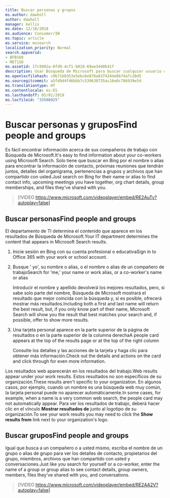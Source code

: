 ```yaml
---
title: Buscar personas y grupos
ms.author: dawholl
author: dawholl
manager: kellis
ms.date: 12/18/2018
ms.audience: Consumer/IW
ms.topic: article
ms.service: mssearch
localization_priority: Normal
search.appverid:
- BFB160
- MET150
ms.assetid: 17c9982a-0fd9-4cf1-b010-69ae3440b41f
description: Usar Búsqueda de Microsoft para buscar cualquier usuario de su empresa y la información que se muestra
ms.openlocfilehash: c9b71b8353e5ebc6e876a837424de8b74a7c20d5
ms.sourcegitcommit: a5fd9d4f46bbb7c539630735ac16e0c786939e5d
ms.translationtype: HT
ms.contentlocale: es-ES
ms.lasthandoff: 05/01/2019
ms.locfileid: "33508925"
---
```

# <a name="find-people-and-groups"></a><span data-ttu-id="243dd-103">Buscar personas y grupos</span><span class="sxs-lookup"><span data-stu-id="243dd-103">Find people and groups</span></span>

<span data-ttu-id="243dd-104">Es fácil encontrar información acerca de sus compañeros de trabajo con Búsqueda de Microsoft.</span><span class="sxs-lookup"><span data-stu-id="243dd-104">It's easy to find information about your co-workers using Microsoft Search.</span></span> <span data-ttu-id="243dd-105">Solo tiene que buscar en Bing por el nombre o alias para encontrar la información de contacto, próximas reuniones que tendrán juntos, detalles del organigrama, pertenencias a grupos y archivos que han compartido con usted.</span><span class="sxs-lookup"><span data-stu-id="243dd-105">Just search on Bing for their name or alias to find contact info, upcoming meetings you have together, org chart details, group memberships, and files they've shared with you.</span></span>
  
> [!VIDEO https://www.microsoft.com/videoplayer/embed/RE2AuTv?autoplay=false]
  
## <a name="find-people"></a><span data-ttu-id="243dd-106">Buscar personas</span><span class="sxs-lookup"><span data-stu-id="243dd-106">Find people and groups</span></span>

<span data-ttu-id="243dd-107">El departamento de TI determina el contenido que aparece en los resultados de Búsqueda de Microsoft.</span><span class="sxs-lookup"><span data-stu-id="243dd-107">Your IT department determines the content that appears in Microsoft Search results.</span></span>
  
1. <span data-ttu-id="243dd-108">Inicie sesión en Bing con su cuenta profesional o educativa</span><span class="sxs-lookup"><span data-stu-id="243dd-108">Sign in to Office 365 with your work or school account.</span></span>
    
2. <span data-ttu-id="243dd-109">Busque ' yo', su nombre o alias, o el nombre o alias de un compañero de trabajo</span><span class="sxs-lookup"><span data-stu-id="243dd-109">Search for 'me,' your name or work alias, or a co-worker's name or alias</span></span>
    
    <span data-ttu-id="243dd-110">Introducir el nombre y apellido devolverá los mejores resultados, pero, si sabe solo parte del nombre, Búsqueda de Microsoft mostrará el resultado que mejor coincida con la búsqueda y, si es posible, ofrecerá mostrar más resultados.</span><span class="sxs-lookup"><span data-stu-id="243dd-110">Including both a first and last name will return the best result, but, if you only know part of their name, Microsoft Search will show you the result that best matches your search and, if possible, offer to show more results.</span></span>
    
3. <span data-ttu-id="243dd-111">Una tarjeta personal aparece en la parte superior de la página de resultados o en la parte superior de la columna derecha</span><span class="sxs-lookup"><span data-stu-id="243dd-111">A people card appears at the top of the results page or at the top of the right column</span></span>
    
    <span data-ttu-id="243dd-112">Consulte los detalles y las acciones de la tarjeta y haga clic para obtener más información.</span><span class="sxs-lookup"><span data-stu-id="243dd-112">Check out the details and actions on the card and click through for even more information.</span></span>
    
<span data-ttu-id="243dd-113">Los resultados web aparecerán en los resultados del trabajo.</span><span class="sxs-lookup"><span data-stu-id="243dd-113">Web results appear under your work results.</span></span> <span data-ttu-id="243dd-114">Estos resultados no son específicos de su organización.</span><span class="sxs-lookup"><span data-stu-id="243dd-114">These results aren't specific to your organization.</span></span> <span data-ttu-id="243dd-115">En algunos casos, por ejemplo, cuando un nombre es una búsqueda web muy común, la tarjeta personal puede no aparecer automáticamente.</span><span class="sxs-lookup"><span data-stu-id="243dd-115">In some cases, for example, when a name is a very common web search, the people card may not automatically appear.</span></span> <span data-ttu-id="243dd-116">Para ver los resultados de trabajo, deberá hacer clic en el vínculo **Mostrar resultados de** junto al logotipo de su organización.</span><span class="sxs-lookup"><span data-stu-id="243dd-116">To see your work results you may need to click the **Show results from** link next to your organization's logo.</span></span> 
  
## <a name="find-groups"></a><span data-ttu-id="243dd-117">Buscar grupos</span><span class="sxs-lookup"><span data-stu-id="243dd-117">Find people and groups</span></span>

<span data-ttu-id="243dd-118">Igual que busca a un compañero o a usted mismo, escriba el nombre de un grupo o alias de grupo para ver los detalles de contacto, propietarios del grupo, miembros, archivos que han compartido con usted y conversaciones.</span><span class="sxs-lookup"><span data-stu-id="243dd-118">Just like you search for yourself or a co-worker, enter the name of a group or group alias to see contact details, group owners, members, files they've shared with you, and conversations.</span></span>
  
> [!VIDEO https://www.microsoft.com/videoplayer/embed/RE2AA2V?autoplay=false]
  

  

